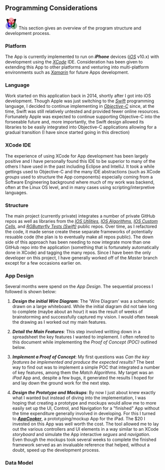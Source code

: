 ## Programming Considerations
 
![RGButterfly Logo](images/RGButterfly_Logo.png) This section gives an overview of the program structure and development process.

### Platform

The App is currently implemented to run on ___iPhone___ devices ([_iOS_](https://en.m.wikipedia.org/wiki/IOS) v10.x) with development using the [_XCode_](https://developer.apple.com/xcode/) IDE. Consideration has been given to extending this App to other platforms and venturing into multi-platform environments such as [_Xamarin_](https://www.xamarin.com/) for future Apps development.

### Language

Work started on this application back in 2014, shortly after I got into iOS development. Though Apple was just switching to the [_Swift_](https://developer.apple.com/swift/) programming language, I decided to continue implementing in [_Objective-C_](https://en.m.wikipedia.org/wiki/Objective-C) since, at the time, Swift was still relatively untested and provided fewer online resources. Fortunately Apple was expected to continue supporting Objective-C into the forseeable future and, more importantly, the Swift design allowed its libraries to be easily integrated into Objective-C applications allowing for a gradual transition (I have since started going in this direction)

### XCode IDE

The experience of using XCode for App development has been largely positive and I have personally found this IDE to be superior to many of the others I have used in the past including Eclipse and IntelliJ. It took a while gettings used to Objective-C and the many IDE abstractions (such as XCode _groups_ used to structure the App components) especially coming from a Software Engineering background where much of my work was backend, often at the Linux OS level, and in many cases using scripting/interpretive languages.

### Structure

The main project (currently private) integrates a number of private GitHub repos as well as libraries from the [_IOS Utilities_](https://github.com/spineo/ios-utilities), [_IOS Algorithms_](https://github.com/spineo/ios-algorithms), [_IOS Custom Cells_](https://github.com/spineo/ios-custom-cells), and [_RGButterfly Tests (Swift)_]( https://github.com/spineo/rgbutterfly-tests) public repos. Over time, as I refactored the code, it made sense create these separate frameworks of potentially resuable code (the plan is to eventually make all repos public). The down side of this approach has been needing to now integrate more than one GitHub repo into the application (something that is fortunately automatically done in XCode) and tagging the many repos. Since I have been the only developer on this project, I have generally worked off of the _Master_ branch except for a few occasions earlier on.

### App Design

Several months were spend on the _App Design_. The sequential process I followed is shown below:

1. ___Design the initial Wire Diagram___: The 'Wire Diagram' was a schematic drawn on a large whiteboard. While the initial diagram did not take long to complete (maybe about an hour) it was the result of weeks of brainstorming and successfully captured my vision. I would often tweak the drawing as I worked out my main features.

2. ___Detail the Main Features___: This step involved writting down in a spreadsheet the key features I wanted to implement. I often refered to this document while implementing the _Proof of Concept (POC)_ outlined below.

2. ___Implement a Proof of Concept___: My first questions was _Can the key features be implemented and produce the expected results?_ The best way to find out was to implement a simple POC that integrated a number of key features, among them the _Match Algorithms_. My target was an _iPad_ App and, despite a few bugs, it generated the results I hoped for and lay down the ground work for the next step. 

3. ___Design the Prototype and Mockups___: By now I just about knew exactly what I wanted but instead of diving into the implementation, I was hoping that creating a prototype and mockups would allow me to more easily set up the UI, Control, and Navigation for a "finished" App without the time expenditure generally involved in developing. For this I turned to [___AppCooker___](https://itunes.apple.com/us/app/appcooker-prototyping-mockup-studio-for-ios/id418861662?mt=8), a prototyping/mockup App for the iPad. The $20 I invested on this App was well worth the cost. The tool allowed me to lay out the various controllers and UI elements in a way similar to an XCode _storyboard_ and simulate the App interactive _segues_ and _navigation_. Even though the mockups took several weeks to complete the finished framework served as an invaluable reference that helped, without a doubt, speed up the development process.

### Data Model
